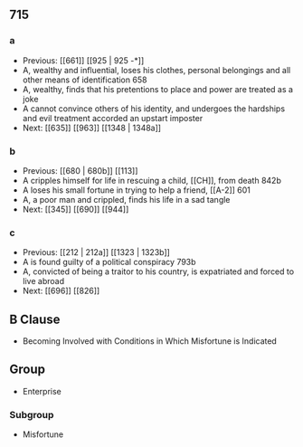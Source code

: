 ## 715
### a
- Previous: [[661]] [[925 | 925 -*]] 
- A, wealthy and influential, loses his clothes, personal belongings and all other means of identification 658
- A, wealthy, finds that his pretentions to place and power are treated as a joke
- A cannot convince others of his identity, and undergoes the hardships and evil treatment accorded an upstart imposter
- Next: [[635]] [[963]] [[1348 | 1348a]] 

### b
- Previous: [[680 | 680b]] [[113]] 
- A cripples himself for life in rescuing a child, [[CH]], from death 842b
- A loses his small fortune in trying to help a friend, [[A-2]] 601
- A, a poor man and crippled, finds his life in a sad tangle
- Next: [[345]] [[690]] [[944]] 

### c
- Previous: [[212 | 212a]] [[1323 | 1323b]] 
- A is found guilty of a political conspiracy 793b
- A, convicted of being a traitor to his country, is expatriated and forced to live abroad
- Next: [[696]] [[826]] 

## B Clause
- Becoming Involved with Conditions in Which Misfortune is Indicated

## Group
- Enterprise

### Subgroup
- Misfortune

